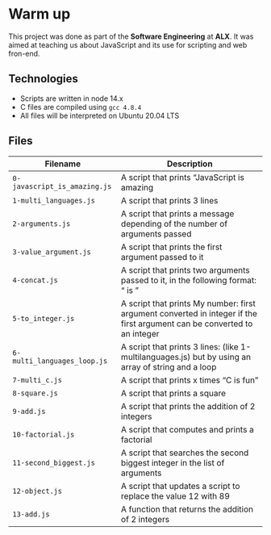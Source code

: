 # Warm up

This project was done as part of the **Software Engineering** at **ALX**. It was aimed at teaching us about JavaScript and its use for scripting and web fron-end.

## Technologies
* Scripts are written in node 14.x
* C files are compiled using `gcc 4.8.4`
* All files will be interpreted on Ubuntu 20.04 LTS

## Files

| Filename | Description |
| -------- | ----------- |
| `0-javascript_is_amazing.js` | A script that prints “JavaScript is amazing |
| `1-multi_languages.js` | A script that prints 3 lines |
| `2-arguments.js` | A script that prints a message depending of the number of arguments passed |
| `3-value_argument.js` | A script that prints the first argument passed to it |
| `4-concat.js` | A script that prints two arguments passed to it, in the following format: “ is ”  |
| `5-to_integer.js` | A script that prints My number: first argument converted in integer if the first argument can be converted to an integer |
| `6-multi_languages_loop.js` | A script that prints 3 lines: (like 1-multilanguages.js) but by using an array of string and a loop |
| `7-multi_c.js` | A script that prints x times “C is fun” |
| `8-square.js` | A script that prints a square |
| `9-add.js` | A script that prints the addition of 2 integers |
| `10-factorial.js` | A script that computes and prints a factorial |
| `11-second_biggest.js` | A script that searches the second biggest integer in the list of arguments |
| `12-object.js` | A script that updates a script to replace the value 12 with 89 |
| `13-add.js` | A function that returns the addition of 2 integers |
